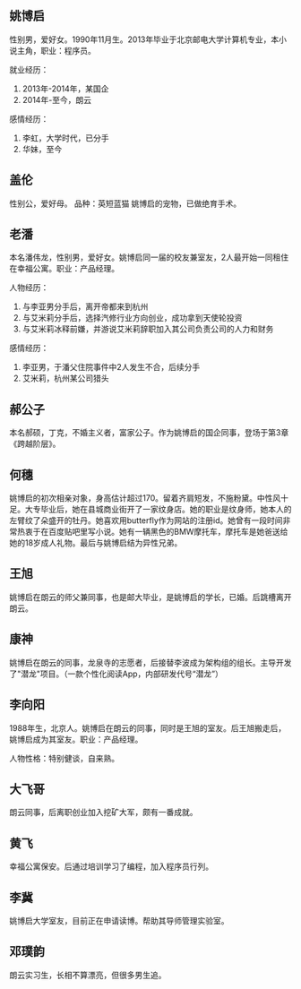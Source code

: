 ## 姚博启

性别男，爱好女。1990年11月生。2013年毕业于北京邮电大学计算机专业，本小说主角，职业：程序员。

就业经历：

1. 2013年-2014年，某国企
2. 2014年-至今，朗云

感情经历：

1. 李虹，大学时代，已分手
2. 华妹，至今
## 盖伦

性别公，爱好母。
品种：英短蓝猫
姚博启的宠物，已做绝育手术。

## 老潘

本名潘伟龙，性别男，爱好女。姚博启同一届的校友兼室友，2人最开始一同租住在幸福公寓。职业：产品经理。

人物经历：

1. 与李亚男分手后，离开帝都来到杭州
2. 与艾米莉分手后，选择汽修行业方向创业，成功拿到天使轮投资
3. 与艾米莉冰释前嫌，并游说艾米莉辞职加入其公司负责公司的人力和财务

感情经历：

1. 李亚男，于潘父住院事件中2人发生不合，后续分手
2. 艾米莉，杭州某公司猎头

## 郝公子

本名郝硕，丁克，不婚主义者，富家公子。作为姚博启的国企同事，登场于第3章《跨越阶层》。

## 何穗

姚博启的初次相亲对象，身高估计超过170。留着齐肩短发，不施粉黛。中性风十足。大专毕业后，她在县城商业街开了一家纹身店。她的职业是纹身师，她本人的左臂纹了朵盛开的牡丹。她喜欢用butterfly作为网站的注册id。她曾有一段时间非常热衷于在百度贴吧里写小说。她有一辆黑色的BMW摩托车，摩托车是她爸送给她的18岁成人礼物。最后与姚博启结为异性兄弟。

## 王旭

姚博启在朗云的师父兼同事，也是邮大毕业，是姚博启的学长，已婚。后跳槽离开朗云。

## 康神

姚博启在朗云的同事，龙泉寺的志愿者，后接替李波成为架构组的组长。主导开发了"潜龙"项目。（一款个性化阅读App，内部研发代号“潜龙”）

## 李向阳

1988年生，北京人。姚博启在朗云的同事，同时是王旭的室友。后王旭搬走后，姚博启成为其室友。职业：产品经理。

人物性格：特别健谈，自来熟。

## 大飞哥

朗云同事，后离职创业加入挖矿大军，颇有一番成就。

## 黄飞

幸福公寓保安。后通过培训学习了编程，加入程序员行列。

## 李冀
姚博启大学室友，目前正在申请读博。帮助其导师管理实验室。

## 邓璞韵
朗云实习生，长相不算漂亮，但很多男生追。






